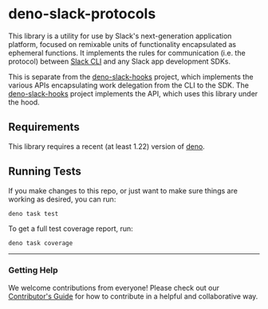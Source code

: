 # deno-slack-protocols

This library is a utility for use by Slack's next-generation application
platform, focused on remixable units of functionality encapsulated as ephemeral
functions. It implements the rules for communication (i.e. the protocol) between
[Slack CLI][cli] and any Slack app development SDKs.

This is separate from the [deno-slack-hooks][hooks] project, which implements
the various APIs encapsulating work delegation from the CLI to the SDK. The
[deno-slack-hooks][hooks] project implements the API, which uses this library
under the hood.

## Requirements

This library requires a recent (at least 1.22) version of
[deno](https://deno.land).

## Running Tests

If you make changes to this repo, or just want to make sure things are working
as desired, you can run:

    deno task test

To get a full test coverage report, run:

    deno task coverage

---

### Getting Help

We welcome contributions from everyone! Please check out our
[Contributor's Guide](.github/CONTRIBUTING.md) for how to contribute in a
helpful and collaborative way.

[cli]: https://github.com/slackapi/slack-cli
[hooks]: https://github.com/slackapi/deno-slack-hooks
